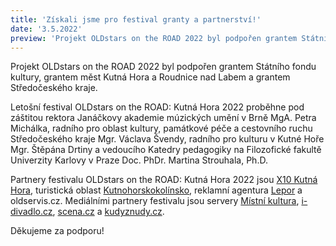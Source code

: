 ```yaml
---
title: 'Získali jsme pro festival granty a partnerství!'
date: '3.5.2022'
preview: 'Projekt OLDstars on the ROAD 2022 byl podpořen grantem Státního fondu kultury, grantem měst Kutná Hora a Roudnice nad Labem a grantem Středočeského kraje...'
---
```

Projekt OLDstars on the ROAD 2022 byl podpořen grantem Státního fondu kultury, grantem měst Kutná Hora a Roudnice nad Labem a grantem Středočeského kraje.

Letošní festival OLDstars on the ROAD: Kutná Hora 2022 proběhne pod záštitou rektora Janáčkovy akademie múzických umění v Brně MgA. Petra Michálka, radního pro oblast
kultury, památkové péče a cestovního ruchu Středočeského kraje Mgr. Václava Švendy, radního pro kulturu v Kutné Hoře Mgr. Štěpána Drtiny a vedoucího Katedry pedagogiky na
Filozofické fakultě Univerzity Karlovy v Praze Doc. PhDr. Martina Strouhala, Ph.D.

Partnery festivalu OLDstars on the ROAD: Kutná Hora 2022 jsou [X10 Kutná Hora](https://www.divadlox10.cz/cs/kutna-hora), turistická oblast [Kutnohorskokolínsko](https://www.kutnohorskokolinsko.cz/), reklamní agentura [Lepor](https://lepor.cz/) a oldservis.cz.
Mediálními partnery festivalu jsou servery [Místní kultura](https://www.mistnikultura.cz/), [i-divadlo.cz](https://www.i-divadlo.cz/), [scena.cz](http://www.scena.cz/) a [kudyznudy.cz](https://www.kudyznudy.cz/).


Děkujeme za podporu!
